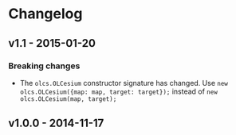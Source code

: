 # Changelog

## v1.1 - 2015-01-20

### Breaking changes

* The `olcs.OLCesium` constructor signature has changed. Use
  `new olcs.OLCesium({map: map, target: target});` instead of `new olcs.OLCesium(map, target);`

## v1.0.0 - 2014-11-17
